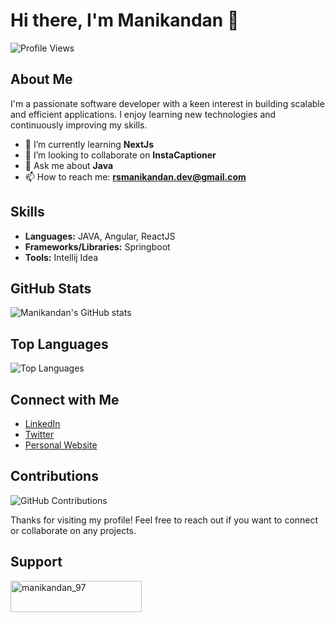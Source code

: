 # Hi there, I'm Manikandan 👋

![Profile Views](https://komarev.com/ghpvc/?username=manikandan97&color=blue)

## About Me

I'm a passionate software developer with a keen interest in building scalable and efficient applications. I enjoy learning new technologies and continuously improving my skills.

- 🌱 I’m currently learning **NextJs**
- 👯 I’m looking to collaborate on **InstaCaptioner**
- 💬 Ask me about **Java**
- 📫 How to reach me: **rsmanikandan.dev@gmail.com**

## Skills

- **Languages:** JAVA, Angular, ReactJS
- **Frameworks/Libraries:** Springboot
- **Tools:** Intellij Idea

## GitHub Stats

![Manikandan's GitHub stats](https://github-readme-stats.vercel.app/api?username=manikandan97&show_icons=true&theme=radical)

## Top Languages

![Top Languages](https://github-readme-stats.vercel.app/api/top-langs/?username=manikandan97&layout=compact&theme=radical)

## Connect with Me

- [LinkedIn](https://www.linkedin.com/in/manikandan-sureshbabu-a26219187/)
- [Twitter](https://x.com/rs_mk97)
- [Personal Website](https://manikandan.web.app)

## Contributions

![GitHub Contributions](https://github-readme-streak-stats.herokuapp.com/?user=manikandan97&theme=radical)

Thanks for visiting my profile! Feel free to reach out if you want to connect or collaborate on any projects.

## Support
<p><a href="https://www.buymeacoffee.com/manikandan_97"> <img align="left" src="https://cdn.buymeacoffee.com/buttons/v2/default-yellow.png" height="50" width="210" alt="manikandan_97" /></a></p><br><br>
